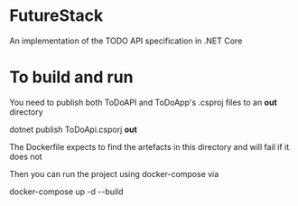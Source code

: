 # FutureStack
An implementation of the TODO API specification in .NET Core

# To build and run
You need to publish both ToDoAPI and ToDoApp's .csproj files to an **out** directory

dotnet publish ToDoApi.csporj **out**

The Dockerfile expects to find the artefacts in this directory and will fail if it does not

Then you can run the project using docker-compose via

docker-compose up -d --build

